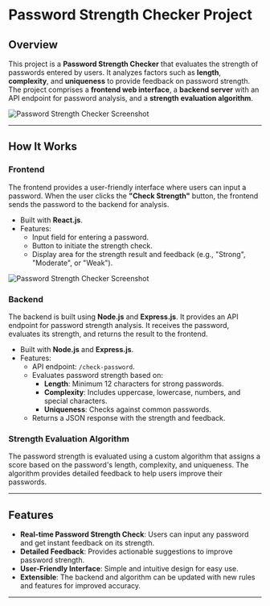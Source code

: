# Password Strength Checker Project

## Overview
This project is a **Password Strength Checker** that evaluates the strength of passwords entered by users. It analyzes factors such as **length**, **complexity**, and **uniqueness** to provide feedback on password strength. The project comprises a **frontend web interface**, a **backend server** with an API endpoint for password analysis, and a **strength evaluation algorithm**.

![Password Strength Checker Screenshot](one.png) 

---

## How It Works

### **Frontend**
The frontend provides a user-friendly interface where users can input a password. When the user clicks the **"Check Strength"** button, the frontend sends the password to the backend for analysis.

- Built with **React.js**.
- Features:
  - Input field for entering a password.
  - Button to initiate the strength check.
  - Display area for the strength result and feedback (e.g., "Strong", "Moderate", or "Weak").

![Password Strength Checker Screenshot](two.png) 


### **Backend**
The backend is built using **Node.js** and **Express.js**. It provides an API endpoint for password strength analysis. It receives the password, evaluates its strength, and returns the result to the frontend.

- Built with **Node.js** and **Express.js**.
- Features:
  - API endpoint: `/check-password`.
  - Evaluates password strength based on:
    - **Length**: Minimum 12 characters for strong passwords.
    - **Complexity**: Includes uppercase, lowercase, numbers, and special characters.
    - **Uniqueness**: Checks against common passwords.
  - Returns a JSON response with the strength and feedback.

### **Strength Evaluation Algorithm**
The password strength is evaluated using a custom algorithm that assigns a score based on the password's length, complexity, and uniqueness. The algorithm provides detailed feedback to help users improve their passwords.

---

## Features
- **Real-time Password Strength Check**: Users can input any password and get instant feedback on its strength.
- **Detailed Feedback**: Provides actionable suggestions to improve password strength.
- **User-Friendly Interface**: Simple and intuitive design for easy use.
- **Extensible**: The backend and algorithm can be updated with new rules and features for improved accuracy.

---
